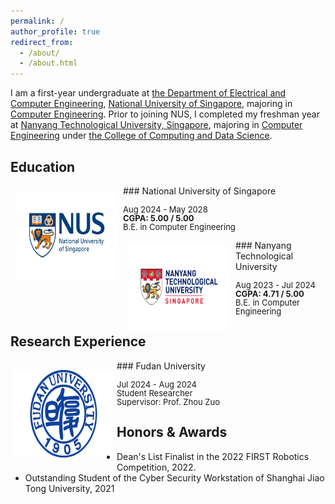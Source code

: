 ```yaml
---
permalink: / 
author_profile: true
redirect_from: 
  - /about/
  - /about.html
---
```


I am a first-year undergraduate at [the Department of Electrical and Computer Engineering](https://cde.nus.edu.sg/ece/), [National University of Singapore](https://nus.edu.sg/), majoring in [Computer Engineering](https://ceg.nus.edu.sg/). Prior to joining NUS, I completed my freshman year at [Nanyang Technological University, Singapore](https://www.ntu.edu.sg/), majoring in [Computer Engineering](https://www.ntu.edu.sg/education/undergraduate-programme/bachelor-of-engineering-in-computer-engineering) under [the College of Computing and Data Science](https://www.ntu.edu.sg/computing).

Education
------

<img style="float: left; margin:10px 10px" src="/images/education/NUS.jpg" width="160" height="140">
### National University of Singapore
<p style="line-height:1.0">
<font size="2">
Aug 2024 - May 2028<br />
<strong>CGPA: 5.00 / 5.00</strong><br />
B.E. in Computer Engineering<br />
</font>
</p>

<img style="float: left; margin:5px 10px" src="/images/education/NTU.png" width="160" height="140">
### Nanyang Technological University
<p style="line-height:1.0">
<font size="2">
Aug 2023 - Jul 2024<br />
<strong>CGPA: 4.71 / 5.00</strong><br />
B.E. in Computer Engineering<br />
</font>
</p>

Research Experience
---
<img style="float: left; margin:15px 5px 10px" src="/images/education/Fudan.png" width="160" height="140">
### Fudan University
<p style="line-height:1.0">
<font size="2">
Jul 2024 - Aug 2024<br />
Student Researcher<br />
Supervisor: Prof. Zhou Zuo<br />
</font>
</p>

Honors & Awards
------
- Dean's List Finalist in the 2022 FIRST Robotics Competition, 2022.
- Outstanding Student of the Cyber Security Workstation of Shanghai Jiao Tong University, 2021

